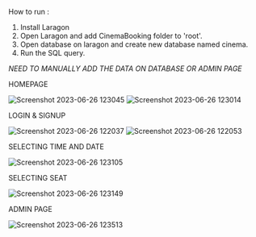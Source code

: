 How to run :
1. Install Laragon
2. Open Laragon and add CinemaBooking folder to 'root'.
3. Open database on laragon and create new database named cinema.
4. Run the SQL query.

*NEED TO MANUALLY ADD THE DATA ON DATABASE OR ADMIN PAGE*

  
HOMEPAGE

![Screenshot 2023-06-26 123045](https://github.com/Kosaki761/Cinema-Website/assets/106327275/c08ad4bb-7903-43ab-9873-69d1cff68fe6)
![Screenshot 2023-06-26 123014](https://github.com/Kosaki761/Cinema-Website/assets/106327275/d75c77b2-46d3-41e1-88c4-a733884269fa)


LOGIN & SIGNUP

![Screenshot 2023-06-26 122037](https://github.com/Kosaki761/Cinema-Website/assets/106327275/8e3d5b8a-409e-4974-8cab-d735894c374e)
![Screenshot 2023-06-26 122053](https://github.com/Kosaki761/Cinema-Website/assets/106327275/cec61076-f277-495e-972b-6e4851a4ab25)


SELECTING TIME AND DATE

![Screenshot 2023-06-26 123105](https://github.com/Kosaki761/Cinema-Website/assets/106327275/e0c19ba5-5672-42bf-af7f-e8e542ce95d9)


SELECTING SEAT

![Screenshot 2023-06-26 123149](https://github.com/Kosaki761/Cinema-Website/assets/106327275/5d71a87f-47a4-4c82-970e-fb69212f45d8)


ADMIN PAGE

![Screenshot 2023-06-26 123513](https://github.com/Kosaki761/Cinema-Website/assets/106327275/e1dd5c46-eacb-4d75-bb1c-fcd8d00ae984)
